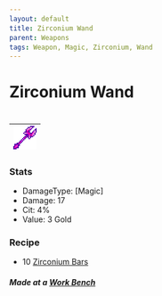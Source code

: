 ```yaml
---
layout: default
title: Zirconium Wand
parent: Weapons
tags: Weapon, Magic, Zirconium, Wand
---
```


# Zirconium Wand
#
| ![Icon](https://raw.githubusercontent.com/RickLugtigheid/SupernovaMod/main/Items/Weapons/PreHardmode/ZirconiumWand.png) |
| ------ |

### Stats
- DamageType: [Magic]
- Damage: 17
- Cit: 4%
- Value: 3 Gold

### Recipe
- 10 [Zirconium Bars](https://ricklugtigheid.github.io/SupernovaMod/docs/items/materials/zirconium_bar)

##### Made at a [Work Bench](https://terraria.fandom.com/wiki/Work_Benches)